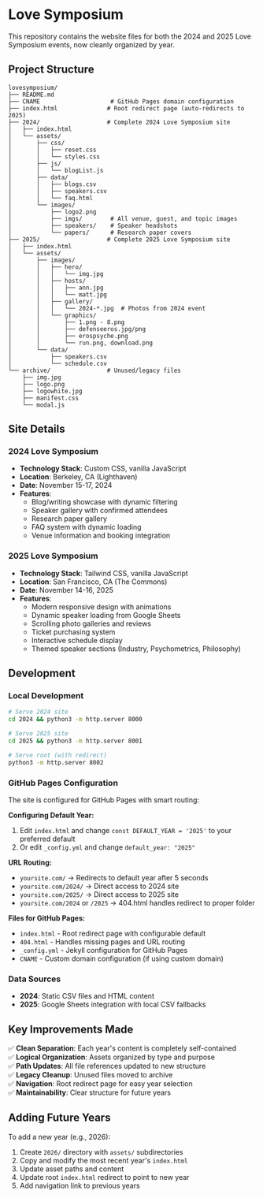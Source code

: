 # Love Symposium

This repository contains the website files for both the 2024 and 2025 Love Symposium events, now cleanly organized by year.

## Project Structure

```
lovesymposium/
├── README.md
├── CNAME                    # GitHub Pages domain configuration
├── index.html              # Root redirect page (auto-redirects to 2025)
├── 2024/                   # Complete 2024 Love Symposium site
│   ├── index.html
│   └── assets/
│       ├── css/
│       │   ├── reset.css
│       │   └── styles.css
│       ├── js/
│       │   └── blogList.js
│       ├── data/
│       │   ├── blogs.csv
│       │   ├── speakers.csv
│       │   └── faq.html
│       └── images/
│           ├── logo2.png
│           ├── imgs/        # All venue, guest, and topic images
│           ├── speakers/    # Speaker headshots
│           └── papers/      # Research paper covers
├── 2025/                   # Complete 2025 Love Symposium site
│   ├── index.html
│   └── assets/
│       ├── images/
│       │   ├── hero/
│       │   │   └── img.jpg
│       │   ├── hosts/
│       │   │   ├── ann.jpg
│       │   │   └── matt.jpg
│       │   ├── gallery/
│       │   │   └── 2024-*.jpg  # Photos from 2024 event
│       │   └── graphics/
│       │       ├── 1.png - 8.png
│       │       ├── defenseeros.jpg/png
│       │       ├── erospsyche.png
│       │       └── run.png, download.png
│       └── data/
│           ├── speakers.csv
│           └── schedule.csv
└── archive/                # Unused/legacy files
    ├── img.jpg
    ├── logo.png
    ├── logowhite.jpg
    ├── manifest.css
    └── modal.js
```

## Site Details

### 2024 Love Symposium
- **Technology Stack**: Custom CSS, vanilla JavaScript
- **Location**: Berkeley, CA (Lighthaven)
- **Date**: November 15-17, 2024
- **Features**: 
  - Blog/writing showcase with dynamic filtering
  - Speaker gallery with confirmed attendees
  - Research paper gallery
  - FAQ system with dynamic loading
  - Venue information and booking integration

### 2025 Love Symposium  
- **Technology Stack**: Tailwind CSS, vanilla JavaScript
- **Location**: San Francisco, CA (The Commons)
- **Date**: November 14-16, 2025
- **Features**:
  - Modern responsive design with animations
  - Dynamic speaker loading from Google Sheets
  - Scrolling photo galleries and reviews
  - Ticket purchasing system
  - Interactive schedule display
  - Themed speaker sections (Industry, Psychometrics, Philosophy)

## Development

### Local Development
```bash
# Serve 2024 site
cd 2024 && python3 -m http.server 8000

# Serve 2025 site  
cd 2025 && python3 -m http.server 8001

# Serve root (with redirect)
python3 -m http.server 8002
```

### GitHub Pages Configuration

The site is configured for GitHub Pages with smart routing:

**Configuring Default Year:**
1. Edit `index.html` and change `const DEFAULT_YEAR = '2025'` to your preferred default
2. Or edit `_config.yml` and change `default_year: "2025"` 

**URL Routing:**
- `yoursite.com/` → Redirects to default year after 5 seconds
- `yoursite.com/2024/` → Direct access to 2024 site
- `yoursite.com/2025/` → Direct access to 2025 site
- `yoursite.com/2024` or `/2025` → 404.html handles redirect to proper folder

**Files for GitHub Pages:**
- `index.html` - Root redirect page with configurable default
- `404.html` - Handles missing pages and URL routing
- `_config.yml` - Jekyll configuration for GitHub Pages
- `CNAME` - Custom domain configuration (if using custom domain)

### Data Sources
- **2024**: Static CSV files and HTML content
- **2025**: Google Sheets integration with local CSV fallbacks

## Key Improvements Made

✅ **Clean Separation**: Each year's content is completely self-contained  
✅ **Logical Organization**: Assets organized by type and purpose  
✅ **Path Updates**: All file references updated to new structure  
✅ **Legacy Cleanup**: Unused files moved to archive  
✅ **Navigation**: Root redirect page for easy year selection  
✅ **Maintainability**: Clear structure for future years

## Adding Future Years

To add a new year (e.g., 2026):
1. Create `2026/` directory with `assets/` subdirectories
2. Copy and modify the most recent year's `index.html`
3. Update asset paths and content
4. Update root `index.html` redirect to point to new year
5. Add navigation link to previous years
